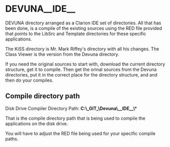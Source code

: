 # DEVUNA__IDE__
DEVUNA directory arranged as a Clarion IDE set of directories. All that has been done, is a compile of the existing sources using 
the RED file provided that points to the LibSrc and Template directories for these specific applications.

The KiSS directory is Mr. Mark Riffey's directory with all his changes. The Class Viewer is the version from the Devuna directory.

If you need the original sources to start with, download the current directory structure, get it to compile. Then get the orinal sources 
from the Devuna directories, put it in the correct place for the directory structure, and and then do your compiles.

## Compile directory path

Disk Drive Compiler Directory Path: **C:\\\_GIT\_\\Devuna\\\_\_IDE\_\_\\\***

That is the compile directory path that is being used to compile the applications on the disk drive. 

You will have to adjust the RED file being used for your specific compile paths. 


